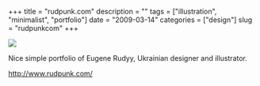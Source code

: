 +++
title = "rudpunk.com"
description = ""
tags = ["illustration", "minimalist", "portfolio"]
date = "2009-03-14"
categories = ["design"]
slug = "rudpunkcom"
+++


 

  <div id="screens-thumbs" class="clearfix">
    <div class="txt-center" id="design-submission"><a href="http://www.rudpunk.com/"><img id='bluga-thumbnail-1536' class='bluga-thumbnail large' src='//media.konigi.com/bluga/
wt49bbeae2b9046_0.jpg'/></a></div>  
  </div>   
<p>Nice simple portfolio of Eugene Rudyy, Ukrainian designer and illustrator. </p>
<p><a href="http://www.rudpunk.com/">http://www.rudpunk.com/</a></p>




